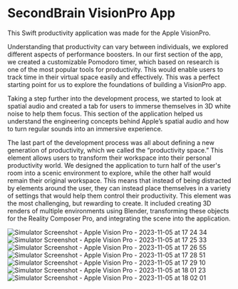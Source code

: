# SecondBrain VisionPro App

This Swift productivity application was made for the Apple VisionPro. 


Understanding that productivity can vary between individuals, we explored different aspects of performance boosters. In our first section of the app, we created a customizable Pomodoro timer, which based on research is one of the most popular tools for productivity. This would enable users to track time in their virtual space easily and effectively. This was a perfect starting point for us to explore the foundations of building a VisionPro app.

Taking a step further into the development process, we started to look at spatial audio and created a tab for users to immerse themselves in 3D white noise to help them focus. This section of the application helped us understand the engineering concepts behind Apple’s spatial audio and how to turn regular sounds into an immersive experience.

The last part of the development process was all about defining a new generation of productivity, which we called the “productivity space.” This element allows users to transform their workspace into their personal productivity world. We designed the application to turn half of the user's room into a scenic environment to explore, while the other half would remain their original workspace. This means that instead of being distracted by elements around the user, they can instead place themselves in a variety of settings that would help them control their productivity. This element was the most challenging, but rewarding to create. It included creating 3D renders of multiple environments using Blender, transforming these objects for the Reality Composer Pro, and integrating the scene into the application.




![Simulator Screenshot - Apple Vision Pro - 2023-11-05 at 17 24 34](https://github.com/sarimsiddiqui/SecondBrain-VisionPro-App/assets/122065546/b72d4a8d-bc90-4ff2-adf8-4f455beb8458)
![Simulator Screenshot - Apple Vision Pro - 2023-11-05 at 17 25 33](https://github.com/sarimsiddiqui/SecondBrain-VisionPro-App/assets/122065546/23cf2d44-4d83-46de-ae40-4a2b789e91f9)
![Simulator Screenshot - Apple Vision Pro - 2023-11-05 at 17 26 55](https://github.com/sarimsiddiqui/SecondBrain-VisionPro-App/assets/122065546/27109f27-2b65-41bf-9c46-cf60e56241d7)
![Simulator Screenshot - Apple Vision Pro - 2023-11-05 at 17 28 51](https://github.com/sarimsiddiqui/SecondBrain-VisionPro-App/assets/122065546/85500aeb-87dc-4b17-8d33-528c4ec7d883)
![Simulator Screenshot - Apple Vision Pro - 2023-11-05 at 17 29 10](https://github.com/sarimsiddiqui/SecondBrain-VisionPro-App/assets/122065546/b22c3f23-2f14-4c12-b155-503f1991d4db)
![Simulator Screenshot - Apple Vision Pro - 2023-11-05 at 18 01 23](https://github.com/sarimsiddiqui/SecondBrain-VisionPro-App/assets/122065546/89381e2f-22e0-4296-9760-e7f63b95fa3f)
![Simulator Screenshot - Apple Vision Pro - 2023-11-05 at 18 02 01](https://github.com/sarimsiddiqui/SecondBrain-VisionPro-App/assets/122065546/faa2311a-d8d4-4091-a8f8-5e34849f659f)
